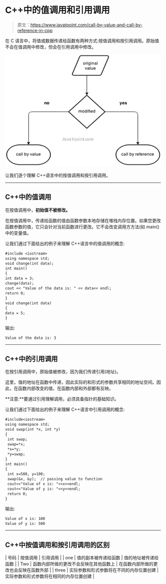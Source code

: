 # C++中的值调用和引用调用

> 原文：<https://www.javatpoint.com/call-by-value-and-call-by-reference-in-cpp>

在 C 语言中，将值或数据传递给函数有两种方式:按值调用和按引用调用。原始值不会在值调用中修改，但会在引用调用中修改。

![CPP Call by value and call by reference in cpp 1](img/5ecb914a6c071b7b1fce87428b9d2b6d.png)

让我们逐个理解 C++语言中的按值调用和按引用调用。

* * *

## C++中的值调用

在按值调用中，**初始值不被修改。**

在按值调用中，传递给函数的值由函数参数本地存储在堆栈内存位置。如果您更改函数参数的值，它只会针对当前函数进行更改。它不会改变调用方方法(如 main()中的变量值。

让我们通过下面给出的例子来理解 C++语言中的值调用的概念:

```
#include <iostream>
using namespace std;
void change(int data);
int main()
{
int data = 3;
change(data);
cout << "Value of the data is: " << data<< endl;
return 0;
}
void change(int data)
{
data = 5;
}

```

输出:

```
Value of the data is: 3

```

* * *

## C++中的引用调用

在按引用调用中，原始值被修改，因为我们传递引用(地址)。

这里，值的地址在函数中传递，因此实际的和形式的参数共享相同的地址空间。因此，在函数内部改变的值，在函数内部和外部都有反映。

**注意:**要通过引用理解调用，必须具备指针的基础知识。

让我们通过下面给出的例子来理解 C++语言中引用调用的概念:

```
#include<iostream>
using namespace std;  
void swap(int *x, int *y)
{
 int swap;
 swap=*x;
 *x=*y;
 *y=swap;
}
int main() 
{  
 int x=500, y=100;  
 swap(&x, &y);  // passing value to function
 cout<<"Value of x is: "<<x<<endl;
 cout<<"Value of y is: "<<y<<endl;
 return 0;
}  

```

输出:

```
Value of x is: 100
Value of y is: 500   

```

* * *

## C++中按值调用和按引用调用的区别

| 号码 | 按值调用 | 引用调用 |
| one | 值的副本被传递给函数 | 值的地址被传递给函数 |
| Two | 函数内部所做的更改不会反映在其他函数上 | 在函数内部所做的更改也会反映在函数外部 |
| three | 实际参数和形式参数将在不同的内存位置创建 | 实际参数和形式参数将在相同的内存位置创建 |